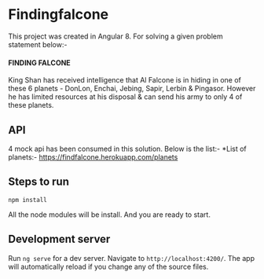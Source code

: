 # Findingfalcone

This project was created in Angular 8. For solving a given problem statement below:-

#### FINDING FALCONE
King Shan has received intelligence that Al Falcone is in hiding in one of these 6 planets - DonLon, Enchai, Jebing,
Sapir, Lerbin & Pingasor. However he has limited resources at his disposal & can send his army to only 4 of these
planets.


## API 

4 mock api has been consumed in this solution. Below is the list:-
    *List of planets:- https://findfalcone.herokuapp.com/planets
  
    
## Steps to run

`npm install`

All the node modules will be install. And you are ready to start.

## Development server

Run `ng serve` for a dev server. Navigate to `http://localhost:4200/`. The app will automatically reload if you change any of the source files.





